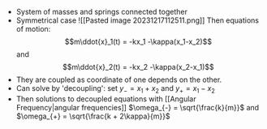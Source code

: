 - System of masses and springs connected together
- Symmetrical case
![[Pasted image 20231217112511.png]]
Then equations of motion:
$$m\ddot{x}_1(t) = -kx_1 -\kappa(x_1-x_2)$$ and
$$m\ddot{x}_2(t) = -kx_2 -\kappa(x_2-x_1)$$
- They are coupled as coordinate of one depends on the other.
- Can solve by 'decoupling': set $y_{-} = x_1 +x_2$ and $y_{+} = x_1 -x_2$
- Then solutions to decoupled equations with [[Angular Frequency|angular frequencies]] $\omega_{-} = \sqrt{\frac{k}{m}}$ and $\omega_{+} = \sqrt{\frac{k + 2\kappa}{m}}$ 